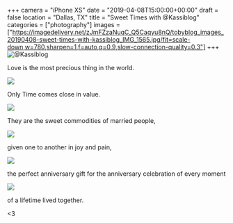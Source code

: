 +++
camera = "iPhone XS"
date = "2019-04-08T15:00:00+00:00"
draft = false
location = "Dallas, TX"
title = "Sweet Times with @Kassiblog"
categories = ["photography"]
images = ["https://imagedelivery.net/zJmFZzaNuqC_Q5Caqyu8nQ/tobyblog_images_20190408-sweet-times-with-kassiblog_IMG_1565.jpg/fit=scale-down,w=780,sharpen=1,f=auto,q=0.9,slow-connection-quality=0.3"]
+++
![@Kassiblog](https://imagedelivery.net/zJmFZzaNuqC_Q5Caqyu8nQ/tobyblog_images_20190408-sweet-times-with-kassiblog_IMG_1565.jpg/fit=scale-down,w=780,sharpen=1,f=auto,q=0.9,slow-connection-quality=0.3)
<!--more-->
Love is the most precious thing in the world.

![](https://imagedelivery.net/zJmFZzaNuqC_Q5Caqyu8nQ/tobyblog_images_remote_cloudinary_69aa9807_IMG_1558.jpg/fit=scale-down,w=780,sharpen=1,f=auto,q=0.9,slow-connection-quality=0.3)

Only Time comes close in value.

![](https://imagedelivery.net/zJmFZzaNuqC_Q5Caqyu8nQ/tobyblog_images_remote_blogspot_4cb56c65_IMG_1480.jpg/fit=scale-down,w=780,sharpen=1,f=auto,q=0.9,slow-connection-quality=0.3)

They are the sweet commodities of married people,

![](https://imagedelivery.net/zJmFZzaNuqC_Q5Caqyu8nQ/tobyblog_images_remote_cloudinary_7434a5e0_IMG_1379.jpg/fit=scale-down,w=780,sharpen=1,f=auto,q=0.9,slow-connection-quality=0.3)

given one to another in joy and pain,

![](https://imagedelivery.net/zJmFZzaNuqC_Q5Caqyu8nQ/tobyblog_images_remote_cloudinary_49a378fd_IMG_1360.jpg/fit=scale-down,w=780,sharpen=1,f=auto,q=0.9,slow-connection-quality=0.3)

the perfect anniversary gift for the anniversary celebration of every moment 

![](https://imagedelivery.net/zJmFZzaNuqC_Q5Caqyu8nQ/tobyblog_images_remote_cloudinary_b12d16de_IMG_2327.jpg/fit=scale-down,w=780,sharpen=1,f=auto,q=0.9,slow-connection-quality=0.3)

of a lifetime lived together. 

<3
